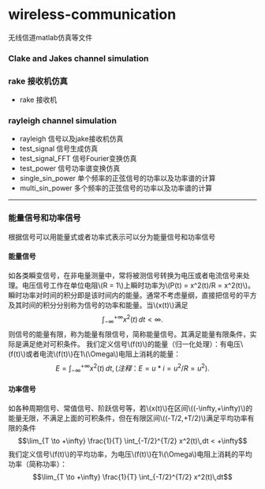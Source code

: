 <script type="text/javascript" src="http://cdn.mathjax.org/mathjax/latest/MathJax.js?config=default"></script>

# wireless-communication
无线信道matlab仿真等文件
### Clake and Jakes channel simulation

### rake 接收机仿真
* rake 接收机

### rayleigh channel simulation
* rayleigh 信号以及jake接收机仿真
* test_signal 信号生成仿真
* test_signal_FFT 信号Fourier变换仿真
* test_power 信号功率谱变换仿真
* single_sin_power 单个频率的正弦信号的功率以及功率谱的计算
* multi_sin_power 多个频率的正弦信号的功率以及功率谱的计算

----
### 能量信号和功率信号

根据信号可以用能量式或者功率式表示可以分为能量信号和功率信号

#### 能量信号
如各类瞬变信号，在非电量测量中，常将被测信号转换为电压或者电流信号来处理。电压信号工作在单位电阻\\(R = 1\\)上瞬时功率为\\(P(t) = x^2(t)/R = x^2(t)\\)。瞬时功率对时间的积分即是该时间内的能量。通常不考虑量纲，直接把信号的平方及其时间的积分分别称为信号的功率和能量。当\\(x(t)\\)满足
$$\int_{-\infty}^{+\infty}x^2(t)\,dt < \infty.$$
则信号的能量有限，称为能量有限信号，简称能量信号。其满足能量有限条件，实际是满足绝对可积条件。
我们定义信号\\(f(t)\\)的能量（归一化处理）：有电压\\(f(t)\\)或者电流\\(f(t)\\)在1\\(\Omega\\)电阻上消耗的能量：
$$E = \int_{-\infty}^{+\infty}x^2(t)\,dt, (注释：E= u*i=u^2/R=u^2).$$

#### 功率信号
如各种周期信号、常值信号、阶跃信号等，若\\(x(t)\\)在区间\\((-\infty,+\infty)\\)的能量无限，不满足上面的可积条件，但在有限区间\\((-T/2,+T/2)\\)满足平均功率有限的条件
$$\lim_{T \to +\infty} \frac{1}{T} \int_{-T/2}^{T/2} x^2(t)\,dt < +\infty$$
我们定义信号\\(f(t)\\)的平均功率，为电压\\(f(t)\\)在1\\(\Omega\\)电阻上消耗的平均功率（简称功率）：
$$\lim_{T \to +\infty} \frac{1}{T} \int_{-T/2}^{T/2} x^2(t)\,dt$$


